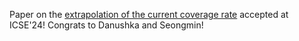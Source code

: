 Paper on the [extrapolation of the current coverage rate](papers/ICSE24-predict.pdf) accepted at ICSE'24! Congrats to Danushka and Seongmin!
